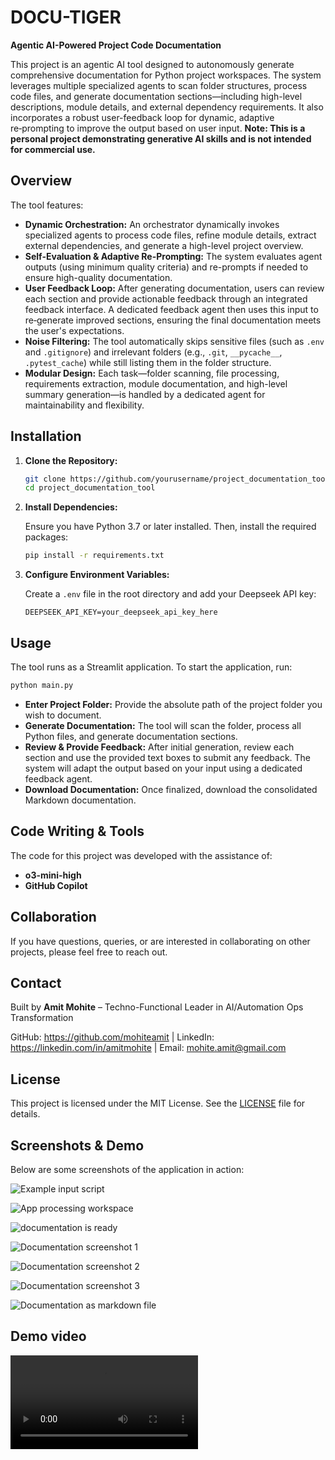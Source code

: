 # DOCU-TIGER

**Agentic AI-Powered Project Code Documentation**

This project is an agentic AI tool designed to autonomously generate comprehensive documentation for Python project workspaces. The system leverages multiple specialized agents to scan folder structures, process code files, and generate documentation sections—including high-level descriptions, module details, and external dependency requirements. It also incorporates a robust user-feedback loop for dynamic, adaptive re‑prompting to improve the output based on user input. **Note: This is a personal project demonstrating generative AI skills and is not intended for commercial use.**

## Overview

The tool features:
- **Dynamic Orchestration:** An orchestrator dynamically invokes specialized agents to process code files, refine module details, extract external dependencies, and generate a high-level project overview.
- **Self-Evaluation & Adaptive Re-Prompting:** The system evaluates agent outputs (using minimum quality criteria) and re-prompts if needed to ensure high-quality documentation.
- **User Feedback Loop:** After generating documentation, users can review each section and provide actionable feedback through an integrated feedback interface. A dedicated feedback agent then uses this input to re‑generate improved sections, ensuring the final documentation meets the user's expectations.
- **Noise Filtering:** The tool automatically skips sensitive files (such as `.env` and `.gitignore`) and irrelevant folders (e.g., `.git`, `__pycache__`, `.pytest_cache`) while still listing them in the folder structure.
- **Modular Design:** Each task—folder scanning, file processing, requirements extraction, module documentation, and high-level summary generation—is handled by a dedicated agent for maintainability and flexibility.

## Installation

1. **Clone the Repository:**

   ```bash
   git clone https://github.com/yourusername/project_documentation_tool.git
   cd project_documentation_tool
   ```

2. **Install Dependencies:**

   Ensure you have Python 3.7 or later installed. Then, install the required packages:

   ```bash
   pip install -r requirements.txt
   ```

3. **Configure Environment Variables:**

   Create a `.env` file in the root directory and add your Deepseek API key:

   ```env
   DEEPSEEK_API_KEY=your_deepseek_api_key_here
   ```

## Usage

The tool runs as a Streamlit application. To start the application, run:

```bash
python main.py
```

- **Enter Project Folder:** Provide the absolute path of the project folder you wish to document.
- **Generate Documentation:** The tool will scan the folder, process all Python files, and generate documentation sections.
- **Review & Provide Feedback:** After initial generation, review each section and use the provided text boxes to submit any feedback. The system will adapt the output based on your input using a dedicated feedback agent.
- **Download Documentation:** Once finalized, download the consolidated Markdown documentation.

## Code Writing & Tools

The code for this project was developed with the assistance of:
- **o3-mini-high**
- **GitHub Copilot**

## Collaboration

If you have questions, queries, or are interested in collaborating on other projects, please feel free to reach out.

## Contact

Built by **Amit Mohite** – Techno-Functional Leader in AI/Automation Ops Transformation

GitHub: https://github.com/mohiteamit | LinkedIn: https://linkedin.com/in/amitmohite | Email: [mohite.amit@gmail.com](mailto:mohite.amit@gmail.com)

## License

This project is licensed under the MIT License. See the [LICENSE](LICENSE) file for details.

## Screenshots & Demo

Below are some screenshots of the application in action:

![Example input script](images/example-script.png)

![App processing workspace](images/app-processing.png)

![documentation is ready](images/app-doc-ready.png)

![Documentation screenshot 1](images/app-doc-01.png)

![Documentation screenshot 2](images/app-doc-02.png)

![Documentation screenshot 3](images/app-doc-03.png)

![Documentation as markdown file](images/download-doc.png)


## Demo video
<video controls src="images/demo.mp4" title="Demo video"></video>
